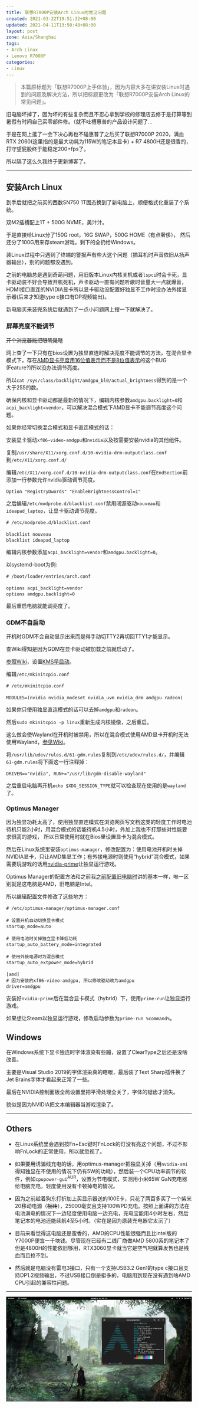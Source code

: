 ```yaml
---
title: 联想R7000P安装Arch Linux的常见问题
created: 2021-03-22T19:51:32+08:00
updated: 2021-04-11T13:50:48+08:00
layout: post
zone: Asia/Shanghai
tags:
- Arch Linux
- Lenovo R7000P
categories:
- Linux
---
```


> 本篇原标题为「联想R7000P上手体验」，因为内容大多在讲安装Linux时遇到的问题及解决方法，所以把标题更改为「联想R7000P安装Arch Linux的常见问题」。

旧电脑坏掉了，因为坏的有些复杂而且不忍心拿到学校的修理店去修于是打算等到暑假有时间自己买零部件修。（就不吐槽惠普的产品设计问题了...

于是在网上逛了一会下决心再也不碰惠普了之后买了联想R7000P 2020，满血RTX 2060(这里指的是最大功耗为115W的笔记本显卡) + R7 4800H还是很香的，打守望屁股终于能稳定200+fps了。

所以隔了这么久我终于更新博客了。

<!--more-->

<!--aplayer
{
    "name": "Underground",
    "artist": "Lindsey Stirling",
    "theme": "#CC8888",
    "url": "https://music.starry-s.moe/music/obj_wonDkMOGw6XDiTHCmMOi_2660462601_5de2_ff1b_7e9f_3314960c90b9d68875a3d640df5d283a.mp4",
    "cover": "https://music.starry-s.moe/music/cover/109951164174520818.jpg"
}
-->

-------

## 安装Arch Linux

到手后就把之前买的西数SN750 1T固态换到了新电脑上，顺便格式化重装了个系统。

双M2插槽配上1T + 500G NVME，美汁汁。

于是直接给Linux分了150G root，16G SWAP，500G HOME（有点奢侈）， 然后还分了100G用来存steam游戏，剩下的全扔给Windows。

装Linux过程中只遇到了终端的警报声有些大这个问题（插耳机时声音依旧从扬声器输出），别的问题都没遇到。

之前的电脑总是遇到奇葩问题，用旧版本Linux内核关机或者`lspci`时会卡死，显卡驱动装不好会导致开机死机，声卡驱动一直有问题听歌时音量大一点就爆音，HDMI接口直连的NVIDIA显卡所以显卡驱动没配置好独显不工作时没办法外接显示器(后来才知道type c接口有DP视频输出)。

新电脑买来装完系统后就遇到了一点小问题网上搜一下就解决了。

### 屏幕亮度不能调节

~~开个浏览器能把眼睛晃瞎~~

网上查了一下只有在bios设置为独显直连时解决亮度不能调节的方法，在混合显卡模式下，存在[AMD显卡亮度用16位值表示而不是8位值表示](https://bugzilla.opensuse.org/show_bug.cgi?id=1180749)的这个BUG (Feature?)所以没办法调节亮度。

所以`cat /sys/class/backlight/amdgpu_bl0/actual_brightness`得到的是一个大于255的数。

确保内核和显卡驱动都是最新的情况下，编辑内核参数`amdgpu.backlight=0`和`acpi_backlight=vendor`，可以解决混合模式下AMD显卡不能调节亮度这个问题。

如果你经常切换混合模式和显卡直连模式的话：

安装显卡驱动`xf86-video-amdgpu`和`nvidia`以及按需要安装nvidia的其他组件。

复制`/usr/share/X11/xorg.conf.d/10-nvidia-drm-outputclass.conf`到`/etc/X11/xorg.conf.d/`

编辑`/etc/X11/xorg.conf.d/10-nvidia-drm-outputclass.conf`在`EndSection`前添加一行参数允许nvidia驱动调节亮度。

```
Option "RegistryDwords" "EnableBrightnessControl=1"
```

之后编辑`/etc/modprobe.d/blacklist.conf`禁用闭源驱动`nouveau`和`ideapad_laptop`，让显卡驱动调节亮度。

```
# /etc/modprobe.d/blacklist.conf

blacklist nouveau
blacklist ideapad_laptop
```

编辑内核参数添加`acpi_backlight=vendor`和`amdgpu.backlight=0`。

以systemd-boot为例:

```
# /boot/loader/entries/arch.conf

options acpi_backlight=vendor
options amdgpu.backlight=0
```

最后重启电脑就能调亮度了。

### GDM不自启动

开机时GDM不会自动显示出来而是得手动切TTY2再切回TTY1才能显示。

查Wiki得知是因为GDM在显卡驱动被加载之前就启动了。

[参照Wiki](https://wiki.archlinux.org/index.php/GDM#Black_screen_on_AMD_or_Intel_GPUs_when_an_NVidia_(e)GPU_is_present)，设置[KMS早启动](https://wiki.archlinux.org/index.php/Kernel_mode_setting#Early_KMS_start)。

编辑`/etc/mkinitcpio.conf`

```
# /etc/mkinitcpio.conf

MODULES=(nvidia nvidia_modeset nvidia_uvm nvidia_drm amdgpu radeon)
```
如果你只使用独显直连模式的话可以去掉`amdgpu`和`radeon`。

然后`sudo mkinitcpio -p linux`重新生成内核镜像，之后重启。

这么做会使Wayland在开机时被禁用，所以在混合模式使用AMD显卡开机时无法使用Wayland，[参见Wiki](https://wiki.archlinux.org/index.php/GDM#GDM_ignores_Wayland_and_uses_X.Org_by_default)。

将`/usr/lib/udev/rules.d/61-gdm.rules`复制到`/etc/udev/rules.d/`，并编辑`61-gdm.rules`将下面这一行注释掉：

```
DRIVER=="nvidia", RUN+="/usr/lib/gdm-disable-wayland"
```

之后重启电脑再开机`echo $XDG_SESSION_TYPE`就可以检查现在使用的是`wayland`了。

### Optimus Manager

因为独显功耗太高了，使用独显直连模式在浏览网页写文档这类的轻度工作时电池待机只能2小时，用混合模式的话能待机4.5小时，外加上我也不打那些对性能要求很高的游戏，
所以日常使用时就在Bios里设置显卡为混合模式。

然后在Linux系统里安装`optimus-manager`，修改配置为：使用电池开机时关掉NVIDIA显卡，只让AMD集显工作；有外接电源时则使用“hybrid”混合模式，如果需要玩游戏的话用[nvidia-prime](https://wiki.archlinux.org/index.php/PRIME#PRIME_render_offload)让独显运行游戏。

Optimus Manager的配置方法和之前我[之前配置旧电脑时](/posts/archlinux-pavilion-gaming-laptop/)讲的基本一样，唯一区别就是这电脑是AMD，旧电脑是Intel。

所以编辑配置文件修改了这些地方：

```
# /etc/optimus-manager/optimus-manager.conf

# 设置开机自动切换显卡模式
startup_mode=auto

# 使用电池时关掉独立显卡降低功耗
startup_auto_battery_mode=integrated

# 使用外接电源时为混合模式
startup_auto_extpower_mode=hybrid

[amd]
# 因为安装的xf86-video-amdgpu, 所以修改驱动改为amdgpu
driver=amdgpu

```

安装好`nvidia-prime`后在混合显卡模式（hybrid）下，使用`prime-run`让独显运行游戏。

如果想让Steam以独显运行游戏，修改启动参数为`prime-run %command%`。

## Windows

在Windows系统下显卡独连时字体渲染有些蹦，设置了ClearType之后还是没啥改善。

主要是Visual Studio 2019的字体渲染真的瞎眼，最后装了Text Sharp插件换了Jet Brains字体才看起来正常了一些。

最后在NVIDIA控制面板全局设置里把平滑处理全关了，字体的锯齿才消失。

貌似是因为NVIDIA把文本编辑器当游戏渲染了。

-----

## Others

 * 在Linux系统里会遇到按Fn+Esc键时FnLock的灯没有亮这个问题，不过不影响FnLock的正常使用，所以就忽视了。

 * 如果要用诱骗线充电的话，用optimus-manager把独显关掉（用`nvidia-smi`得知独显在不使用的情况下仍有5W的功耗），然后装一个CPU功率调节的软件，例如`cpupower-gui`<sup>AUR</sup>，设置为节电模式，实测用小米65W GaN充电器给电脑充电，轻度使用没有卡顿掉电的情况。

 * 因为之前趁着狗东打折加上买显示器送的100E卡，只花了两百多买了一个紫米20移动电源（~~板砖~~），25000毫安且支持100WPD充电。按照上面讲的方法在电池满电的情况下一边轻度使用电脑一边充电，充电宝能用4小时左右，然后笔记本的电池还能续航4至5小时。（实在是因为原装充电器它太沉了）

 * 目前来看觉得这电脑还是蛮香的，AMD的CPU性能很强而且比intel版的Y7000P便宜一千块钱。尽管现在已经有二线厂商做AMD 5800系的笔记本了但是4800H的性能依旧够用，RTX3060显卡就当它是空气吧就算发售也是残血而且抢不到。

 * 然后就是电脑没有雷电3接口，只有一个支持USB3.2 Gen1的type c接口且支持DP1.2视频输出，不过USB接口倒是挺多的，电脑用到现在没有遇到啥AMD CPU引起的兼容性问题。

------

![GNOME 40](images/1.jpg "GNOME 40")
